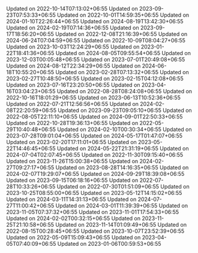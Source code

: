 
Updated on 2022-10-14T07:13:02+06:55
Updated on 2023-09-23T07:53:33+06:55
Updated on 2022-10-01T14:59:35+06:55
Updated on 2024-01-10T22:26:44+06:55
Updated on 2024-08-19T13:42:30+06:55
Updated on 2024-02-19T07:14:36+06:55
Updated on 2023-09-17T18:56:20+06:55
Updated on 2022-12-08T21:16:39+06:55
Updated on 2024-06-24T07:04:59+06:55
Updated on 2022-10-09T08:04:27+06:55
Updated on 2023-10-03T12:24:29+06:55
Updated on 2023-01-22T18:41:36+06:55
Updated on 2024-08-05T09:55:54+06:55
Updated on 2023-12-03T00:05:48+06:55
Updated on 2023-07-01T20:49:08+06:55
Updated on 2024-08-12T22:34:29+06:55
Updated on 2024-06-18T10:55:20+06:55
Updated on 2023-02-28T07:13:32+06:55
Updated on 2023-02-27T10:48:50+06:55
Updated on 2023-02-15T04:12:08+06:55
Updated on 2023-07-16T23:20:50+06:55
Updated on 2023-04-16T03:04:23+06:55
Updated on 2022-08-28T08:24:08+06:55
Updated on 2022-10-16T18:01:29+06:55
Updated on 2023-06-13T10:52:36+06:55
Updated on 2022-07-21T12:56:56+06:55
Updated on 2024-02-08T22:20:59+06:55
Updated on 2023-09-23T09:05:10+06:55
Updated on 2022-08-05T22:11:10+06:55
Updated on 2024-09-01T22:50:33+06:55
Updated on 2022-10-28T19:36:13+06:55
Updated on 2022-05-29T10:40:48+06:55
Updated on 2024-02-10T00:30:34+06:55
Updated on 2023-07-28T09:01:04+06:55
Updated on 2024-05-17T01:47:07+06:55
Updated on 2023-02-20T17:11:01+06:55
Updated on 2023-05-22T14:46:45+06:55
Updated on 2024-05-22T21:31:19+06:55
Updated on 2024-07-04T02:07:45+06:55
Updated on 2022-11-30T09:15:40+06:55
Updated on 2023-11-26T15:00:38+06:55
Updated on 2024-02-27T09:27:17+06:55
Updated on 2023-08-28T14:16:35+06:55
Updated on 2024-02-07T19:29:07+06:55
Updated on 2024-09-29T18:39:08+06:55
Updated on 2023-09-15T06:18:16+06:55
Updated on 2022-07-28T10:33:26+06:55
Updated on 2022-07-30T01:51:09+06:55
Updated on 2023-10-25T08:55:00+06:55
Updated on 2023-05-12T14:15:02+06:55
Updated on 2024-03-11T14:31:13+06:55
Updated on 2024-07-27T11:00:42+06:55
Updated on 2024-03-01T11:39:39+06:55
Updated on 2023-11-05T07:37:32+06:55
Updated on 2023-11-01T17:54:33+06:55
Updated on 2024-02-02T00:32:15+06:55
Updated on 2023-11-25T21:10:58+06:55
Updated on 2023-11-14T01:09:49+06:55
Updated on 2022-08-15T00:28:45+06:55
Updated on 2023-10-07T23:52:39+06:55
Updated on 2022-05-09T15:09:43+06:55
Updated on 2023-04-05T07:40:09+06:55
Updated on 2023-01-06T00:59:53+06:55